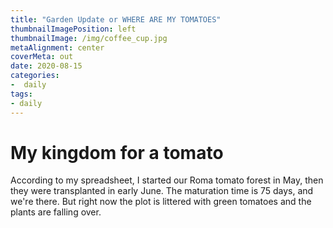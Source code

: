 ```yaml
---
title: "Garden Update or WHERE ARE MY TOMATOES"
thumbnailImagePosition: left
thumbnailImage: /img/coffee_cup.jpg
metaAlignment: center
coverMeta: out
date: 2020-08-15
categories:
-  daily
tags:
- daily
---
```


# My kingdom for a tomato

According to my spreadsheet, I started our Roma tomato forest in May, then they were transplanted in early June.  The maturation time is 75 days, and we're there.  But right now the plot is littered with green tomatoes and the plants are falling over.

